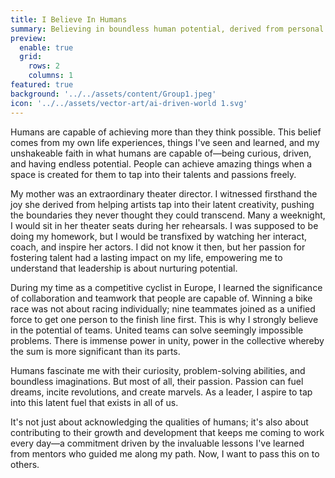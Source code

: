 ```yaml
---
title: I Believe In Humans
summary: Believing in boundless human potential, derived from personal experiences, is my driving force. I learned about nurturing potential from my mother, a theater director. Her passion for fostering talent and unlocking latent creativity profoundly impacted me. My time as a competitive cyclist in Europe reinforced the power of collective effort over individual triumph. I'm fascinated by human curiosity, problem-solving abilities, imagination, and above all, passion. As a leader, my mission is not only acknowledging these qualities but also nurturing growth, guided by lessons learned from my mentors. Now, I aim to pay it forward.
preview:
  enable: true
  grid:
    rows: 2
    columns: 1
featured: true
background: '../../assets/content/Group1.jpeg'
icon: '../../assets/vector-art/ai-driven-world 1.svg'
---
```


Humans are capable of achieving more than they think possible. This belief comes from my own life experiences, things I've seen and learned, and my unshakeable faith in what humans are capable of—being curious, driven, and having endless potential. People can achieve amazing things when a space is created for them to tap into their talents and passions freely.

My mother was an extraordinary theater director. I witnessed firsthand the joy she derived from helping artists tap into their latent creativity, pushing the boundaries they never thought they could transcend. Many a weeknight, I would sit in her theater seats during her rehearsals. I was supposed to be doing my homework, but I would be transfixed by watching her interact, coach, and inspire her actors. I did not know it then, but her passion for fostering talent had a lasting impact on my life, empowering me to understand that leadership is about nurturing potential.

During my time as a competitive cyclist in Europe, I learned the significance of collaboration and teamwork that people are capable of. Winning a bike race was not about racing individually; nine teammates joined as a unified force to get one person to the finish line first. This is why I strongly believe in the potential of teams. United teams can solve seemingly impossible problems. There is immense power in unity, power in the collective whereby the sum is more significant than its parts.

Humans fascinate me with their curiosity, problem-solving abilities, and boundless imaginations. But most of all, their passion. Passion can fuel dreams, incite revolutions, and create marvels. As a leader, I aspire to tap into this latent fuel that exists in all of us.

It's not just about acknowledging the qualities of humans; it's also about contributing to their growth and development that keeps me coming to work every day—a commitment driven by the invaluable lessons I've learned from mentors who guided me along my path. Now, I want to pass this on to others.
